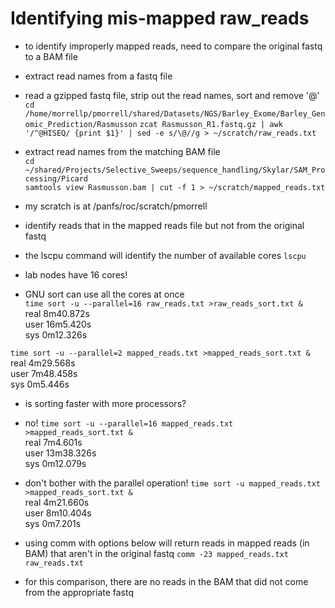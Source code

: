 # Identifying mis-mapped raw_reads

- to identify improperly mapped reads, need to compare the original
fastq to a BAM file

- extract read names from a fastq file
- read a gzipped fastq file, strip out the read names, sort and remove '@'\
`cd /home/morrellp/pmorrell/shared/Datasets/NGS/Barley_Exome/Barley_Genomic_Prediction/Rasmusson`
`zcat Rasmusson_R1.fastq.gz | awk '/^@HISEQ/ {print $1}' | sed -e s/\@//g > ~/scratch/raw_reads.txt`

- extract read names from the matching BAM file\
`cd ~/shared/Projects/Selective_Sweeps/sequence_handling/Skylar/SAM_Processing/Picard`\
`samtools view Rasmusson.bam | cut -f 1 > ~/scratch/mapped_reads.txt`

- my scratch is at /panfs/roc/scratch/pmorrell
- identify reads that in the mapped reads file but not from the original fastq
- the lscpu command will identify the number of available cores
`lscpu`
- lab nodes have 16 cores!
- GNU sort can use all the cores at once\
`time sort -u --parallel=16 raw_reads.txt >raw_reads_sort.txt &`\
   real	8m40.872s\
   user	16m5.420s\
   sys	0m12.326s

`time sort -u --parallel=2 mapped_reads.txt >mapped_reads_sort.txt &`\
   real	4m29.568s\
   user	7m48.458s\
   sys	0m5.446s

- is sorting faster with more processors?
- no!
`time sort -u --parallel=16 mapped_reads.txt >mapped_reads_sort.txt &`\
   real	7m4.601s\
   user	13m38.326s\
   sys	0m12.079s

- don't bother with the parallel operation!
`time sort -u mapped_reads.txt >mapped_reads_sort.txt &`\
   real	4m21.660s\
   user	8m10.404s\
   sys	0m7.201s

- using comm with options below will return reads in mapped reads (in BAM) that aren't in the original fastq
`comm -23 mapped_reads.txt raw_reads.txt`

- for this comparison, there are no reads in the BAM that did not come from the appropriate fastq
